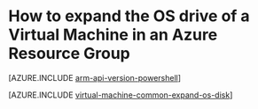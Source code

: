 
<properties
   pageTitle="How to expand the OS drive of a Virtual Machine in an Azure Resource Group | Azure"
   description="This article demonstrates an approach for expanding the size of OS drive of a virtual machine using Azure Resource Manager Powershell."
   services="virtual-machines-windows"
   documentationCenter=""
   authors="kirpasingh"
   manager="roshar"
   editor=""
   tags="azure-resource-manager"/>

<tags
	ms.service="virtual-machines-windows"
	ms.date="06/21/2016"
	wacn.date=""/>

# How to expand the OS drive of a Virtual Machine in an Azure Resource Group

[AZURE.INCLUDE [arm-api-version-powershell](../includes/arm-api-version-powershell.md)]

[AZURE.INCLUDE [virtual-machine-common-expand-os-disk](../includes/virtual-machines-common-expand-os-disk.md)]
